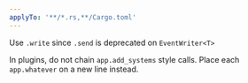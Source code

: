 ```yaml
---
applyTo: '**/*.rs,**/Cargo.toml'
---
```


Use `.write` since `.send` is deprecated on `EventWriter<T>`

In plugins, do not chain `app.add_systems` style calls. Place each `app.whatever` on a new line instead.